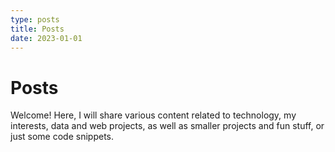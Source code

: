 ```yaml
---
type: posts
title: Posts
date: 2023-01-01
---
```


# Posts

Welcome! Here, I will share various content related to technology, my interests, data and web projects, as well as smaller projects and fun stuff, or just some code snippets.
